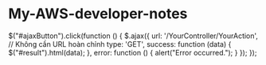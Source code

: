 # My-AWS-developer-notes
 $("#ajaxButton").click(function () {
            $.ajax({
                url: '/YourController/YourAction', // Không cần URL hoàn chỉnh
                type: 'GET',
                success: function (data) {
                    $("#result").html(data);
                },
                error: function () {
                    alert("Error occurred.");
                }
            });
        });
